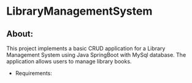 # LibraryManagementSystem
## About:
This project implements a basic CRUD application for a Library Management System using Java SpringBoot with MySql database. The application allows users to manage library books.

* Requirements:

